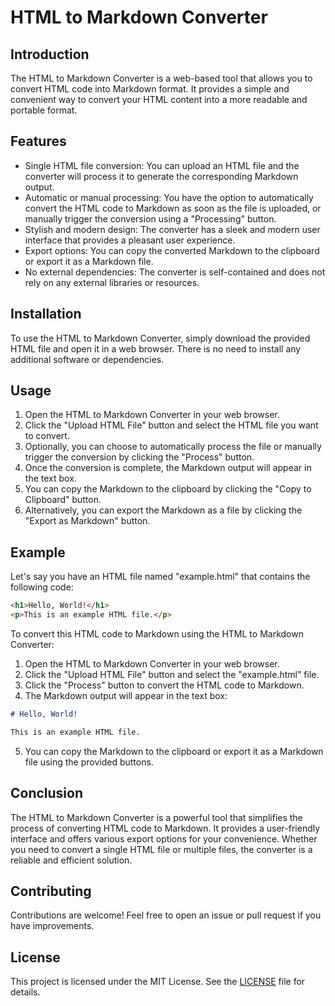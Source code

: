 # HTML to Markdown Converter

## Introduction

The HTML to Markdown Converter is a web-based tool that allows you to convert HTML code into Markdown format. It provides a simple and convenient way to convert your HTML content into a more readable and portable format.

## Features

- Single HTML file conversion: You can upload an HTML file and the converter will process it to generate the corresponding Markdown output.
- Automatic or manual processing: You have the option to automatically convert the HTML code to Markdown as soon as the file is uploaded, or manually trigger the conversion using a "Processing" button.
- Stylish and modern design: The converter has a sleek and modern user interface that provides a pleasant user experience.
- Export options: You can copy the converted Markdown to the clipboard or export it as a Markdown file.
- No external dependencies: The converter is self-contained and does not rely on any external libraries or resources.

## Installation

To use the HTML to Markdown Converter, simply download the provided HTML file and open it in a web browser. There is no need to install any additional software or dependencies.

## Usage

1. Open the HTML to Markdown Converter in your web browser.
2. Click the "Upload HTML File" button and select the HTML file you want to convert.
3. Optionally, you can choose to automatically process the file or manually trigger the conversion by clicking the "Process" button.
4. Once the conversion is complete, the Markdown output will appear in the text box.
5. You can copy the Markdown to the clipboard by clicking the "Copy to Clipboard" button.
6. Alternatively, you can export the Markdown as a file by clicking the "Export as Markdown" button.

## Example

Let's say you have an HTML file named "example.html" that contains the following code:

```html
<h1>Hello, World!</h1>
<p>This is an example HTML file.</p>
```

To convert this HTML code to Markdown using the HTML to Markdown Converter:

1. Open the HTML to Markdown Converter in your web browser.
2. Click the "Upload HTML File" button and select the "example.html" file.
3. Click the "Process" button to convert the HTML code to Markdown.
4. The Markdown output will appear in the text box:

```markdown
# Hello, World!

This is an example HTML file.
```

5. You can copy the Markdown to the clipboard or export it as a Markdown file using the provided buttons.

## Conclusion

The HTML to Markdown Converter is a powerful tool that simplifies the process of converting HTML code to Markdown. It provides a user-friendly interface and offers various export options for your convenience. Whether you need to convert a single HTML file or multiple files, the converter is a reliable and efficient solution.
## Contributing
Contributions are welcome! Feel free to open an issue or pull request if you have improvements.

## License
This project is licensed under the MIT License. See the [LICENSE](../LICENSE) file for details.

